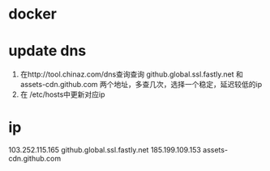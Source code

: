 # docker
# update dns
1. 在http://tool.chinaz.com/dns查询查询 github.global.ssl.fastly.net 和 assets-cdn.github.com 两个地址，多查几次，选择一个稳定，延迟较低的ip
2. 在 /etc/hosts中更新对应ip
# ip
103.252.115.165 github.global.ssl.fastly.net
185.199.109.153 assets-cdn.github.com

